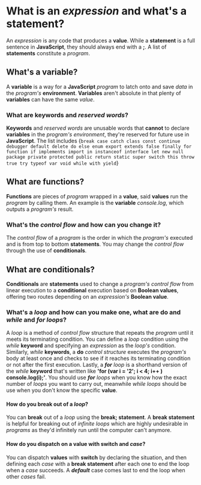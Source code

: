 # What is an _expression_ and what's a **statement**?

An _expression_ is any code that produces a **value**. While a **statement** is a full sentence in **JavaScript**, they should always end with a **;**. A list of **statements** constitute a _program_.

## What's a **variable**?

A **variable** is a way for a **JavaScript** _program_ to latch onto and save _data_ in the _program's_ **environment**. **Variables** aren't absolute in that plenty of **variables** can have the same _value_.

### What are **keywords** and _reserved words_?

**Keywords** and _reserved words_ are unusable words that **cannot** to declare **variables** in the _program's environment_, they're reserved for future use in **JavaScript**. The list includes {`break case catch class const continue debugger default delete do else enum export extends false finally for function if implements import in instanceof interface let new null package private protected public return static super switch this throw true try typeof var void while with yield`}

## What are **functions**?

**Functions** are pieces of _program_ wrapped in a **value**, said **values** run the _program_ by calling them. An example is the **variable** _console.log_, which outputs a _program's_ result.

### What's the _control flow_ and how can you change it?

The _control flow_ of a _program_ is the order in which the _program's_ executed and is from top to bottom **statements**. You may change the _control flow_ through the use of **conditionals**.

## What are **conditionals**?

**Conditionals** are **statements** used to change a _program's control flow_ from linear execution to a **conditional** execution based on **Boolean values**, offering two routes depending on an _expression's_ **Boolean value**.

### What's a _loop_ and how can you make one, what are **do** and _while_ and **_for_** _loops_?

A _loop_ is a method of _control flow_ structure that repeats the _program_ until it meets its terminating condition. You can define a _loop_ condition using the _while_ **keyword** and specifying an _expression_ as the _loop's_ condition. Similarly, _while_ **keywords**, a **do** _control structure_ executes the _program's_ body at least once and checks to see if it reaches its terminating condition or not after the first execution. Lastly, a **_for_** _loop_ is a shorthand version of the _while_ **keyword** that's written like **'for (var i = '2'; i < 4; i++ ) console.log(i);'**. You should use **_for_** _loops_ when you know how the exact number of _loops_ you want to carry out, meanwhile _while loops_ should be use when you don't know the specific **value**.

#### How do you **break** out of a _loop_?

You can **break** out of a _loop_ using the **break; statement**. A **break statement** is helpful for breaking out of _infinite loops_ which are highly undesirable in _programs_ as they'd infinitely run until the computer can't anymore.

#### How do you dispatch on a **value** with **switch** and _case_?

You can dispatch **values** with **switch** by declaring the situation, and then defining each _case_ with a **break statement** after each one to end the loop when a _case_ succeeds. A **_default_** case comes last to end the loop when other _cases_ fail.
